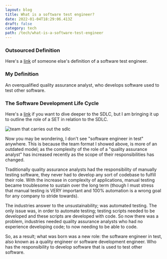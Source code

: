 ```yaml
---
layout: blog
title: What is a software test engineer?
date: 2022-01-04T18:29:06.413Z
draft: false
category: tech
path: /tech/what-is-a-software-test-engineer
---
```

### Outsourced Definition

Here's a [link](https://www.betterteam.com/software-test-engineer-job-description) of someone else's definition of a software test engineer.

### My Definition

An overqualified quality assurance analyst, who develops software used to test other software.

### The Software Development Life Cycle

Here's a [link](https://www.tutorialspoint.com/sdlc/sdlc_overview.htm) if you want to dive deeper to the SDLC, but I am bringing it up to outline the role of a SET in relation to the SDLC.

![team that carries out the sdlc](/img/sdlc-team.png "team-that-carries-out-the-sdlc")

Now you may be wondering, I don't see "software engineer in test" anywhere. This is because the team format I showed above, is more of an outdated model; as the complexity of the role of a "quality assurance analyst" has increased recently as the scope of their responsibilities has changed. 

Traditionally quality assurance analysts had the responsibility of manually testing software, they never had to develop any sort of codebase to fulfill their role. With the increase in complexity of applications, manual testing became troublesome to sustain over the long term (though I must stress that manual testing is VERY important and 100% automation is a wrong goal for any company to stride towards). 

The industries answer to the unsustainability; was automated testing. The only issue was, in order to automate testing; testing scripts needed to be developed and these scripts are developed with code. So now there was a problem, industries needed quality assurance analysts who had no experience developing code; to now needing to be able to code. 

So, as a result; what was born was a new role: the software engineer in test, also known as a quality engineer or software development engineer. Who has the responsibility to develop software that is used to test other software.